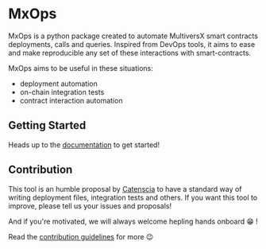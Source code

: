 # MxOps

MxOps is a python package created to automate MultiversX smart contracts deployments, calls and queries.
Inspired from DevOps tools, it aims to ease and make reproducible any set of these interactions with smart-contracts.

MxOps aims to be useful in these situations:

- deployment automation
- on-chain integration tests
- contract interaction automation

## Getting Started

Heads up to the [documentation](https://mxops.readthedocs.io) to get started!

## Contribution

This tool is an humble proposal by [Catenscia](https://catenscia.com/) to have a standard way of writing deployment files, integration tests and others.
If you want this tool to improve, please tell us your issues and proposals!

And if you're motivated, we will always welcome hepling hands onboard :grin: !

Read the [contribution guidelines](https://github.com/Catenscia/MxOps/blob/main/CONTRIBUTING.md) for more :wink:
